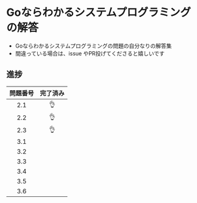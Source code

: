 # Goならわかるシステムプログラミングの解答

- Goならわかるシステムプログラミングの問題の自分なりの解答集
- 間違っている場合は、issue やPR投げてくださると嬉しいです

## 進捗

|問題番号|完了済み|
|:----:|:----:|
|2.1|:ok_hand:|
|2.2|:ok_hand:|
|2.3|:ok_hand:|
|3.1||
|3.2||
|3.3||
|3.4||
|3.5||
|3.6||
